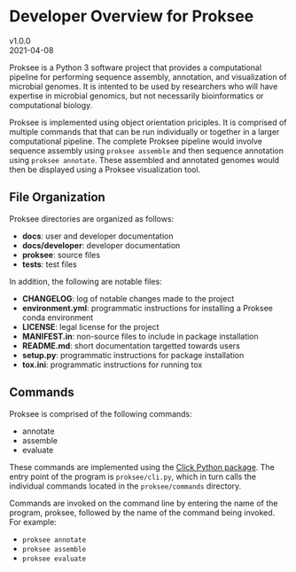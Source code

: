 # Developer Overview for Proksee

v1.0.0  
2021-04-08

Proksee is a Python 3 software project that provides a computational pipeline for performing sequence assembly, annotation, and visualization of microbial genomes. It is intented to be used by researchers who will have expertise in microbial genomics, but not necessarily bioinformatics or computational biology.

Proksee is implemented using object orientation priciples. It is comprised of multiple commands that that can be run individually or together in a larger computational pipeline. The complete Proksee pipeline would involve sequence assembly using `proksee assemble` and then sequence annotation using `proksee annotate`. These assembled and annotated genomes would then be displayed using a Proksee visualization tool.

## File Organization

Proksee directories are organized as follows:

- **docs**: user and developer documentation
- **docs/developer**: developer documentation
- **proksee**: source files
- **tests**: test files

In addition, the following are notable files:

- **CHANGELOG**: log of notable changes made to the project
- **environment.yml**: programmatic instructions for installing a Proksee conda environment
- **LICENSE**: legal license for the project
- **MANIFEST.in**: non-source files to include in package installation
- **README.md**: short documentation targetted towards users
- **setup.py**: programmatic instructions for package installation
- **tox.ini**: programmatic instructions for running tox

## Commands

Proksee is comprised of the following commands:

- annotate
- assemble
- evaluate

These commands are implemented using the [Click Python package](https://click.palletsprojects.com/en/7.x/). The entry point of the program is `proksee/cli.py`, which in turn calls the individual commands located in the `proksee/commands` directory.

Commands are invoked on the command line by entering the name of the program, proksee, followed by the name of the command being invoked. For example:

- `proksee annotate`
- `proksee assemble`
- `proksee evaluate`

